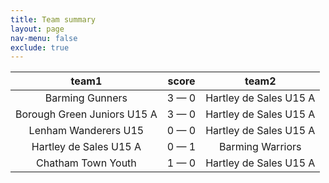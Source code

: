 ```yaml
---
title: Team summary
layout: page
nav-menu: false
exclude: true
---
```




|            team1            |    score    |         team2          |
|:---------------------------:|:-----------:|:----------------------:|
|       Barming Gunners       | 3 &mdash; 0 | Hartley de Sales U15 A |
| Borough Green Juniors U15 A | 3 &mdash; 0 | Hartley de Sales U15 A |
|    Lenham Wanderers U15     | 0 &mdash; 0 | Hartley de Sales U15 A |
|   Hartley de Sales U15 A    | 0 &mdash; 1 |    Barming Warriors    |
|     Chatham Town Youth      | 1 &mdash; 0 | Hartley de Sales U15 A |

 <br /><br /><br />